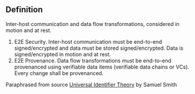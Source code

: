 ## Definition
Inter-host communication and data flow transformations, considered in motion and at rest.
1.	E2E Security.  Inter-host communication must be end-to-end signed/encrypted and data must be stored signed/encrypted. Data is signed/encrypted in motion and at rest.  
2.	E2E Provenance.  Data flow transformations must be end-to-end provenanced using verifiable data items (verifiable data chains or VCs). Every change shall be provenanced.

Paraphrased from source [Universal Identifier Theory](https://github.com/SmithSamuelM/Papers/blob/master/whitepapers/IdentifierTheory_web.pdf) by Samuel Smith
